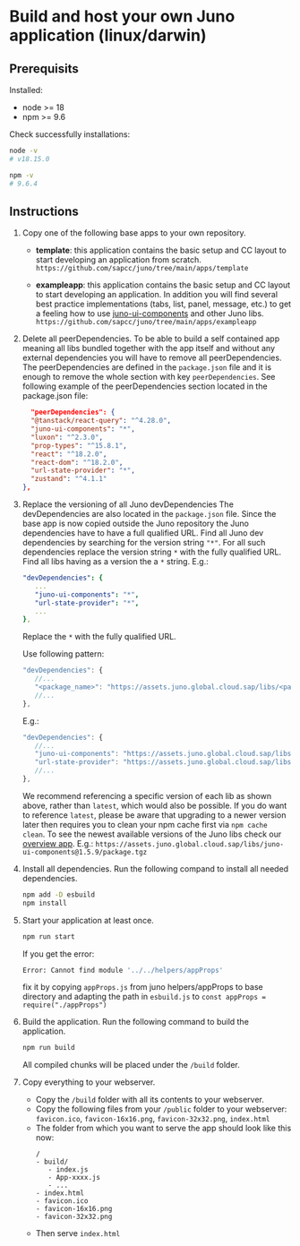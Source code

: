 # Build and host your own Juno application (linux/darwin)

## Prerequisits

Installed:

- node >= 18
- npm >= 9.6

Check successfully installations:

```bash
node -v
# v18.15.0

npm -v
# 9.6.4
```

## Instructions

1. Copy one of the following base apps to your own repository.

   - **template**: this application contains the basic setup and CC layout to start developing an application from scratch.
     `https://github.com/sapcc/juno/tree/main/apps/template`

   - **exampleapp**: this application contains the basic setup and CC layout to start developing an application. In addition you will find several best practice implementations (tabs, list, panel, message, etc.) to get a feeling how to use [juno-ui-components](https://ui.juno.global.cloud.sap/) and other Juno libs.
     `https://github.com/sapcc/juno/tree/main/apps/exampleapp`

2. Delete all peerDependencies.
   To be able to build a self contained app meaning all libs bundled together with the app itself and without any external dependencies you will have to remove all peerDependencies. The peerDependencies are defined in the `package.json` file and it is enough to remove the whole section with key `peerDependencies`.
   See following example of the peerDependencies section located in the package.json file:
   ```json
     "peerDependencies": {
     "@tanstack/react-query": "^4.28.0",
     "juno-ui-components": "*",
     "luxon": "^2.3.0",
     "prop-types": "^15.8.1",
     "react": "^18.2.0",
     "react-dom": "^18.2.0",
     "url-state-provider": "*",
     "zustand": "^4.1.1"
   },
   ```
3. Replace the versioning of all Juno devDependencies
   The devDependencies are also located in the `package.json` file. Since the base app is now copied outside the Juno repository the Juno dependencies have to have a full qualified URL. Find all Juno dev dependencies by searching for the version string `"*"`. For all such dependencies replace the version string `*` with the fully qualified URL.
   Find all libs having as a version the a `*` string. E.g.:

    <!---
    use yaml instead of json to not highlight as an error using "..."
    -->

   ```yaml
   "devDependencies": {
      ...
      "juno-ui-components": "*",
      "url-state-provider": "*",
      ...
   },
   ```

   Replace the `*` with the fully qualified URL.

   Use following pattern:

   ```js
   "devDependencies": {
      //...
      "<package_name>": "https://assets.juno.global.cloud.sap/libs/<package_name>@latest/package.tgz",
      //...
   },
   ```

   E.g.:

   ```js
   "devDependencies": {
      //...
      "juno-ui-components": "https://assets.juno.global.cloud.sap/libs/juno-ui-components@1.5.9/package.tgz",
      "url-state-provider": "https://assets.juno.global.cloud.sap/libs/url-state-provider@1.0.0/package.tgz",
      //...
   },
   ```

   We recommend referencing a specific version of each lib as shown above, rather than `latest`, which would also be possible. If you do want to reference `latest`, please be aware that upgrading to a newer version later then requires you to clean your npm cache first via `npm cache clean`. To see the newest available versions of the Juno libs check our [overview app](https://assets.juno.global.cloud.sap/?__s=N4IghgzhCmAuEFoD2A3aAnFBLaB3EAXKLGAEYCSAdgCbQAehATADQiVgrmzQC2hIIVgAcwlaABsA8kOhjqhAGZhxMAL6qgA). E.g.: `https://assets.juno.global.cloud.sap/libs/juno-ui-components@1.5.9/package.tgz`

4. Install all dependencies.
   Run the following compand to install all needed dependencies.

   ```bash
   npm add -D esbuild
   npm install
   ```

5. Start your application at least once.

   ```bash
   npm run start
   ```

   If you get the error:

   ```bash
   Error: Cannot find module '../../helpers/appProps'
   ```

   fix it by copying `appProps.js` from juno helpers/appProps to base directory and adapting the path in `esbuild.js` to `const appProps = require("./appProps")`

6. Build the application.
   Run the following command to build the application.

   ```bash
   npm run build
   ```

   All compiled chunks will be placed under the `/build` folder.

7. Copy everything to your webserver.
   - Copy the `/build` folder with all its contents to your webserver.
   - Copy the following files from your `/public` folder to your webserver: `favicon.ico`, `favicon-16x16.png`, `favicon-32x32.png`, `index.html`
   - The folder from which you want to serve the app should look like this now:
     ```
     /
     - build/
        - index.js
        - App-xxxx.js
        - ...
     - index.html
     - favicon.ico
     - favicon-16x16.png
     - favicon-32x32.png
     ```
   - Then serve `index.html`
